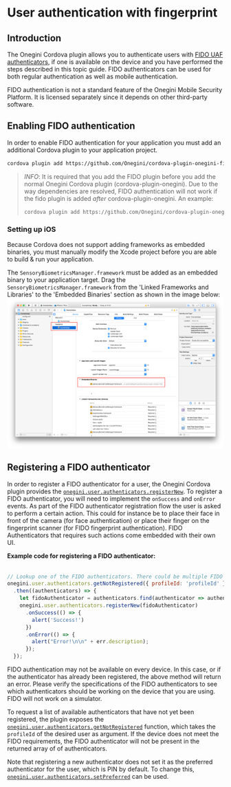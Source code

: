 # User authentication with fingerprint

<!-- toc -->

## Introduction

The Onegini Cordova plugin allows you to authenticate users with [FIDO UAF authenticators](https://fidoalliance.org/), if one is available on the device and you have performed the steps 
described in this topic guide. FIDO authenticators can be used for both regular authentication as well as mobile authentication.

FIDO authentication is not a standard feature of the Onegini Mobile Security Platform. It is licensed separately since it depends on other 
third-party software.

## Enabling FIDO authentication

In order to enable FIDO authentication for your application you must add an additional Cordova plugin to your application project.

```bash
cordova plugin add https://github.com/Onegini/cordova-plugin-onegini-fido
```

> *INFO*: It is required that you add the FIDO plugin before you add the normal Onegini Cordova plugin (cordova-plugin-onegini).
> Due to the way dependencies are resolved, FIDO authentication will not work if the fido plugin is added _after_ cordova-plugin-onegini.
> An example:
>```bash
>cordova plugin add https://github.com/Onegini/cordova-plugin-onegini-fido https://github.com/Onegini/cordova-plugin-onegini
>```

### Setting up iOS

Because Cordova does not support adding frameworks as embedded binaries, you must manually modify the Xcode project before you are able to build & run your 
application.

The `SensoryBiometricsManager.framework` must be added as an embedded binary to your application target.
Drag the `SensoryBiometricsManager.framework` from the 'Linked Frameworks and Libraries' to the 'Embedded Binaries' section as shown in the image below:
![Configure Embedded binary](../images/configure-embedded-binary.png)

## Registering a FIDO authenticator

In order to register a FIDO authenticator for a user, the Onegini Cordova plugin provides the [`onegini.user.authenticators.registerNew`](../reference/user/authenticators.md#oneginiuserauthenticatorsregisternew). 
To register a FIDO authenticator, you will need to implement the `onSuccess` and `onError` events. As part of the 
FIDO authenticator registration flow the user is asked to perform a certain action. This could for instance be to place their face in front of the camera 
(for face authentication) or place their finger on the fingerprint scanner (for FIDO fingerprint authentication). FIDO Authenticators that requires such actions come embedded with their own UI.

**Example code for registering a FIDO authenticator:**

```js

// Lookup one of the FIDO authenticators. There could be multiple FIDO authenticators, but for this example we simply use the first FIDO authenticator we find.
onegini.user.authenticators.getNotRegistered({ profileId: 'profileId' })
  .then((authenticators) => {
    let fidoAuthenticator = authenticators.find(authenticator => authenticator.authenticatorType === "FIDO");
    onegini.user.authenticators.registerNew(fidoAuthenticator)
      .onSuccess(() => {
        alert('Success!')
      })
      .onError(() => {
        alert("Error!\n\n" + err.description);
      });
  });
```

FIDO authentication may not be available on every device. In this case, or if the authenticator has already been registered, the above method will return an error. 
Please verify the specifications of the FIDO authenticators to see which authenticators should be working on the device that you are using. FIDO will not work 
on a simulator.

To request a list of available authenticators that have not yet been registered, the plugin exposes the [`onegini.user.authenticators.getNotRegistered`](../reference/user/authenticators.md#oneginiuserauthenticatorsgetnotregistered)
function, which takes the `profileId` of the desired user as argument. If the device does not meet the FIDO requirements, the FIDO authenticator will not be 
present in the returned array of of authenticators.

Note that registering a new authenticator does not set it as the preferred authenticator for the user, which is PIN by default. 
To change this, [`onegini.user.authenticators.setPreferred`](../reference/user/authenticators#oneginiuserauthenticatorssetpreferred) can be used.